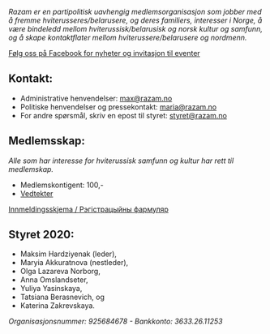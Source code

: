 *Razam er en partipolitisk uavhengig medlemsorganisasjon som jobber med å fremme hviterusseres/belarusere, og deres familiers, interesser i Norge, å være bindeledd mellom hviterussisk/belarusisk og norsk kultur og samfunn, og å skape kontaktflater mellom hviterussere/belarusere og nordmenn.*

[Følg oss på Facebook for nyheter og invitasjon til eventer](https://www.facebook.com/razam.norge)

## Kontakt:
* Administrative henvendelser: max@razam.no
* Politiske henvendelser og pressekontakt: maria@razam.no
* For andre spørsmål, skriv en epost til styret: styret@razam.no

## Medlemsskap:
*Alle som har interesse for hviterussisk samfunn og kultur har rett til medlemskap.*
* Medlemskontigent: 100,-
* [Vedtekter](/Vedtekter.pdf)

[Innmeldingsskjema / Рэгістрацыйны фармуляр](https://bit.ly/Razam)

## Styret 2020:
* Maksim Hardziyenak (leder),
* Maryia Akkuratnova (nestleder), 
* Olga Lazareva Norborg, 
* Anna Omslandseter, 
* Yuliya Yasinskaya, 
* Tatsiana Berasnevich, og 
* Katerina Zakrevskaya.

*Organisasjonsnummer: 925684678 - Bankkonto: 3633.26.11253*
